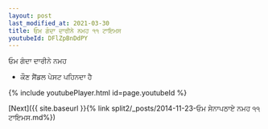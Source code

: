 ```yaml
---
layout: post
last_modified_at: 2021-03-30
title: ਓਮ ਗੰਦਾ ਦਾਰੀਨੇ ਨਮਹ ੧੧ ਟਾਇਮਸ
youtubeId: DFlZpBnDdPY
---
```

 
 
 ਓਮ ਗੰਦਾ ਦਾਰੀਨੇ ਨਮਹ  
 
 -  ਕੌਣ ਸੈਂਡਲ ਪੇਸਟ ਪਹਿਨਦਾ ਹੈ 
 
  
 
  
 
 
 
 
 
 


{% include youtubePlayer.html id=page.youtubeId %}
 
[Next]({{ site.baseurl }}{% link  split2/_posts/2014-11-23-ਓਮ ਸੇਨਾਪਠਾਏ ਨਮਹ ੧੧ ਟਾਇਮਸ.md%})
 
